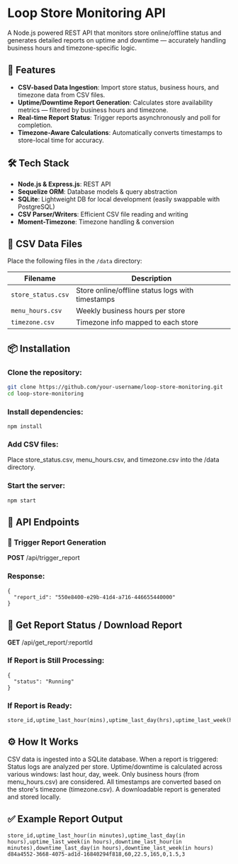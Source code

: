 # Loop Store Monitoring API

A Node.js powered REST API that monitors store online/offline status and generates detailed reports on uptime and downtime — accurately handling business hours and timezone-specific logic.

## 🚀 Features

- **CSV-based Data Ingestion**: Import store status, business hours, and timezone data from CSV files.
- **Uptime/Downtime Report Generation**: Calculates store availability metrics — filtered by business hours and timezone.
- **Real-time Report Status**: Trigger reports asynchronously and poll for completion.
- **Timezone-Aware Calculations**: Automatically converts timestamps to store-local time for accuracy.

## 🛠 Tech Stack

- **Node.js & Express.js**: REST API
- **Sequelize ORM**: Database models & query abstraction
- **SQLite**: Lightweight DB for local development (easily swappable with PostgreSQL)
- **CSV Parser/Writers**: Efficient CSV file reading and writing
- **Moment-Timezone**: Timezone handling & conversion

## 📁 CSV Data Files

Place the following files in the `/data` directory:

| Filename           | Description                                      |
| ------------------ | ------------------------------------------------ |
| `store_status.csv` | Store online/offline status logs with timestamps |
| `menu_hours.csv`   | Weekly business hours per store                  |
| `timezone.csv`     | Timezone info mapped to each store               |

## 📦 Installation

### Clone the repository:

```bash
git clone https://github.com/your-username/loop-store-monitoring.git
cd loop-store-monitoring
```

### Install dependencies:

```
npm install
```

### Add CSV files:

Place store_status.csv, menu_hours.csv, and timezone.csv into the /data directory.

### Start the server:

```
npm start
```

## 🔌 API Endpoints

### 📍 Trigger Report Generation

**POST** /api/trigger_report

### Response:

```
{
  "report_id": "550e8400-e29b-41d4-a716-446655440000"
}
```

## 📄 Get Report Status / Download Report

**GET** /api/get_report/:reportId

### If Report is Still Processing:

```
{
  "status": "Running"
}
```

### If Report is Ready:

```
store_id,uptime_last_hour(mins),uptime_last_day(hrs),uptime_last_week(hrs),downtime_last_hour(mins),downtime_last_day(hrs),downtime_last_week(hrs)
```

## ⚙️ How It Works

CSV data is ingested into a SQLite database.
When a report is triggered:
Status logs are analyzed per store.
Uptime/downtime is calculated across various windows: last hour, day, week.
Only business hours (from menu_hours.csv) are considered.
All timestamps are converted based on the store's timezone (timezone.csv).
A downloadable report is generated and stored locally.

## ✅ Example Report Output

```
store_id,uptime_last_hour(in minutes),uptime_last_day(in hours),uptime_last_week(in hours),downtime_last_hour(in minutes),downtime_last_day(in hours),downtime_last_week(in hours)
d84a4552-3668-4075-ad1d-16840294f818,60,22.5,165,0,1.5,3
```
